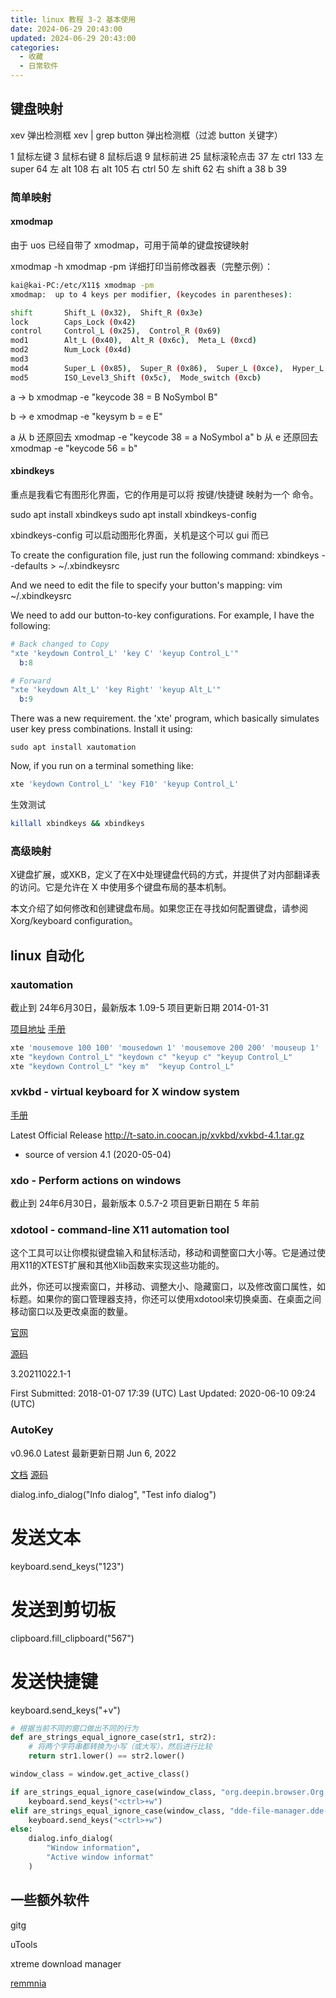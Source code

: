 ```yaml
---
title: linux 教程 3-2 基本使用
date: 2024-06-29 20:43:00
updated: 2024-06-29 20:43:00
categories:
  - 收藏
  - 日常软件
---
```


## 键盘映射

xev 弹出检测框
xev | grep button 弹出检测框（过滤 button 关键字）

1 鼠标左键
3 鼠标右键
8 鼠标后退
9 鼠标前进
25 鼠标滚轮点击
37 左 ctrl
133 左 super
64 左 alt
108 右 alt
105 右 ctrl
50 左 shift 
62 右 shift
a 38
b 39

### 简单映射

#### xmodmap

由于 uos 已经自带了 xmodmap，可用于简单的键盘按键映射

xmodmap -h
xmodmap -pm 详细打印当前修改器表（完整示例）：

```sh
kai@kai-PC:/etc/X11$ xmodmap -pm
xmodmap:  up to 4 keys per modifier, (keycodes in parentheses):

shift       Shift_L (0x32),  Shift_R (0x3e)
lock        Caps_Lock (0x42)
control     Control_L (0x25),  Control_R (0x69)
mod1        Alt_L (0x40),  Alt_R (0x6c),  Meta_L (0xcd)
mod2        Num_Lock (0x4d)
mod3      
mod4        Super_L (0x85),  Super_R (0x86),  Super_L (0xce),  Hyper_L (0xcf)
mod5        ISO_Level3_Shift (0x5c),  Mode_switch (0xcb)
```

a -> b
xmodmap -e "keycode  38 =  B NoSymbol B"

b -> e
xmodmap -e "keysym b = e E"

a 从 b 还原回去
xmodmap -e "keycode  38 =  a NoSymbol a"
b 从 e 还原回去
xmodmap -e "keycode  56 =  b"

#### xbindkeys

重点是我看它有图形化界面，它的作用是可以将 按键/快捷键 映射为一个 命令。

sudo apt install xbindkeys
sudo apt install xbindkeys-config

xbindkeys-config 可以启动图形化界面，关机是这个可以 gui 而已

To create the configuration file, just run the following command:
xbindkeys --defaults > ~/.xbindkeysrc

And we need to edit the file to specify your button's mapping:
vim ~/.xbindkeysrc

We need to add our button-to-key configurations. For example, I have the following:

```s
# Back changed to Copy
"xte 'keydown Control_L' 'key C' 'keyup Control_L'"
  b:8

# Forward
"xte 'keydown Alt_L' 'key Right' 'keyup Alt_L'"
  b:9
```

There was a new requirement. the 'xte' program, which basically simulates user key press combinations. Install it using:

```
sudo apt install xautomation
```

Now, if you run on a terminal something like:

```sh
xte 'keydown Control_L' 'key F10' 'keyup Control_L'
```

生效测试

```sh
killall xbindkeys && xbindkeys
```

### 高级映射

X键盘扩展，或XKB，定义了在X中处理键盘代码的方式，并提供了对内部翻译表的访问。它是允许在 X 中使用多个键盘布局的基本机制。

本文介绍了如何修改和创建键盘布局。如果您正在寻找如何配置键盘，请参阅 Xorg/keyboard configuration。

## linux 自动化

### xautomation

截止到 24年6月30日，最新版本 1.09-5 项目更新日期 2014-01-31

[项目地址](https://www.hoopajoo.net/projects/xautomation.html)
[手册](https://man.archlinux.org/man/xte.1) 

```sh
xte 'mousemove 100 100' 'mousedown 1' 'mousemove 200 200' 'mouseup 1'
xte "keydown Control_L" "keydown c" "keyup c" "keyup Control_L"
xte "keydown Control_L" "key m"  "keyup Control_L"
```

### xvkbd - virtual keyboard for X window system

[手册](http://t-sato.in.coocan.jp/xvkbd/#option)

Latest Official Release
http://t-sato.in.coocan.jp/xvkbd/xvkbd-4.1.tar.gz
- source of version 4.1 (2020-05-04)

### xdo - Perform actions on windows

截止到 24年6月30日，最新版本 0.5.7-2  项目更新日期在 5 年前

### xdotool - command-line X11 automation tool

这个工具可以让你模拟键盘输入和鼠标活动，移动和调整窗口大小等。它是通过使用X11的XTEST扩展和其他Xlib函数来实现这些功能的。

此外，你还可以搜索窗口，并移动、调整大小、隐藏窗口，以及修改窗口属性，如标题。如果你的窗口管理器支持，你还可以使用xdotool来切换桌面、在桌面之间移动窗口以及更改桌面的数量。

[官网](https://www.semicomplete.com/projects/xdotool/)

[源码](https://github.com/jordansissel/xdotool/)

3.20211022.1-1

First Submitted:	2018-01-07 17:39 (UTC)
Last Updated:	2020-06-10 09:24 (UTC)

### AutoKey

v0.96.0 Latest
最新更新日期 Jun 6, 2022

[文档](https://autokey.github.io/intro.html)
[源码](https://autokey.github.io/index.html)

dialog.info_dialog("Info dialog", "Test info dialog")

# 发送文本
keyboard.send_keys("123")
# 发送到剪切板
clipboard.fill_clipboard("567")
# 发送快捷键
keyboard.send_keys("<ctrl>+v")

```python
# 根据当前不同的窗口做出不同的行为
def are_strings_equal_ignore_case(str1, str2):  
    # 将两个字符串都转换为小写（或大写），然后进行比较  
    return str1.lower() == str2.lower()

window_class = window.get_active_class()

if are_strings_equal_ignore_case(window_class, "org.deepin.browser.Org.deepin.browser"): 
    keyboard.send_keys("<ctrl>+w")
elif are_strings_equal_ignore_case(window_class, "dde-file-manager.dde-file-manager"): 
    keyboard.send_keys("<ctrl>+w")
else:
    dialog.info_dialog(
        "Window information",
        "Active window informat"
    )
```

## 一些额外软件

gitg

uTools

xtreme download manager

[remmnia](https://www.remmina.org/)
